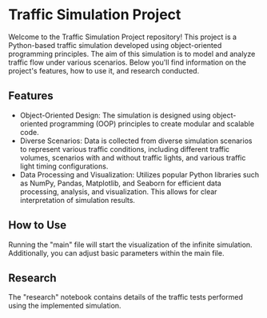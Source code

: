 # Traffic Simulation Project
Welcome to the Traffic Simulation Project repository! This project is a Python-based traffic simulation developed using object-oriented programming principles. The aim of this simulation is to model and analyze traffic flow under various scenarios. Below you'll find information on the project's features, how to use it, and research conducted.

## Features
* Object-Oriented Design: The simulation is designed using object-oriented programming (OOP) principles to create modular and scalable code.
* Diverse Scenarios: Data is collected from diverse simulation scenarios to represent various traffic conditions, including different traffic volumes, scenarios with and without traffic lights, and various traffic light timing configurations.
* Data Processing and Visualization: Utilizes popular Python libraries such as NumPy, Pandas, Matplotlib, and Seaborn for efficient data processing, analysis, and visualization. This allows for clear interpretation of simulation results.

## How to Use
Running the "main" file will start the visualization of the infinite simulation. Additionally, you can adjust basic parameters within the main file.

## Research
The "research" notebook contains details of the traffic tests performed using the implemented simulation.
